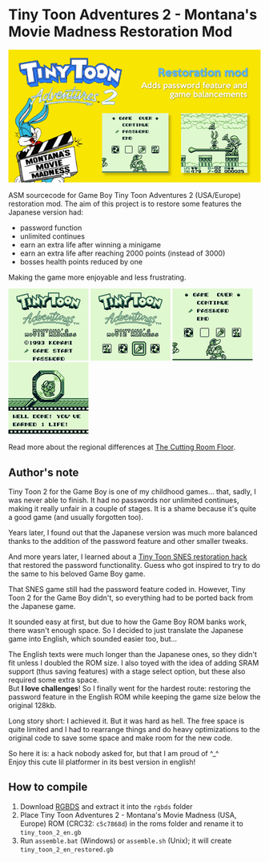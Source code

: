 # Tiny Toon Adventures 2 - Montana's Movie Madness Restoration Mod

![Promotional banner](screenshots/promocard.png)

ASM sourcecode for Game Boy Tiny Toon Adventures 2 (USA/Europe) restoration mod. The aim of this project is to restore some features the Japanese version had:

- password function
- unlimited continues
- earn an extra life after winning a minigame
- earn an extra life after reaching 2000 points (instead of 3000)
- bosses health points reduced by one

Making the game more enjoyable and less frustrating.

![Title screen with password menu](screenshots/title_screen.png)
![Title screen with password feature](screenshots/screenshot0.png)
![Game over screen with password feature](screenshots/screenshot1.png)
![Extra life earnt in minigame](screenshots/screenshot2.png)

Read more about the regional differences at [The Cutting Room Floor](https://tcrf.net/Tiny_Toon_Adventures_2:_Montana%27s_Movie_Madness#Regional_Differences).



## Author's note
Tiny Toon 2 for the Game Boy is one of my childhood games... that, sadly, I was never able to finish. It had no passwords nor unlimited continues, making it really unfair in a couple of stages. It is a shame because it's quite a good game (and usually forgotten too).

Years later, I found out that the Japanese version was much more balanced thanks to the addition of the password feature and other smaller tweaks.

And more years later, I learned about a [Tiny Toon SNES restoration hack](https://www.timeextension.com/features/best-of-2024-konami-butchered-this-snes-classic-so-we-fixed-it) that restored the password functionality. Guess who got inspired to try to do the same to his beloved Game Boy game.

That SNES game still had the password feature coded in. However, Tiny Toon 2 for the Game Boy didn't, so everything had to be ported back from the Japanese game.

It sounded easy at first, but due to how the Game Boy ROM banks work, there wasn't enough space. So I decided to just translate the Japanese game into English, which sounded easier too, but...

The English texts were much longer than the Japanese ones, so they didn't fit unless I doubled the ROM size. I also toyed with the idea of adding SRAM support (thus saving features) with a stage select option, but these also required some extra space.<br/>
But **I love challenges**! So I finally went for the hardest route: restoring the password feature in the English ROM while keeping the game size below the original 128kb.

Long story short: I achieved it. But it was hard as hell. The free space is quite limited and I had to rearrange things and do heavy optimizations to the original code to save some space and make room for the new code.

So here it is: a hack nobody asked for, but that I am proud of ^_^<br/>
Enjoy this cute lil platformer in its best version in english!



## How to compile
1. Download [RGBDS](https://github.com/rednex/rgbds/) and extract it into the `rgbds` folder
2. Place Tiny Toon Adventures 2 - Montana's Movie Madness (USA, Europe) ROM (CRC32: `c5c7868d`) in the roms folder and rename it to `tiny_toon_2_en.gb`
3. Run `assemble.bat` (Windows) or `assemble.sh` (Unix); it will create `tiny_toon_2_en_restored.gb`

